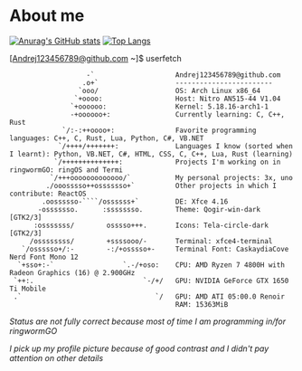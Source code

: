 # About me

[![Anurag's GitHub stats](https://github-readme-stats.vercel.app/api?username=Andrej123456789&theme=monokai)](https://github.com/anuraghazra/github-readme-stats)
[![Top Langs](https://github-readme-stats.vercel.app/api/top-langs/?username=Andrej123456789&theme=monokai)](https://github.com/anuraghazra/github-readme-stats)

[Andrej123456789@github.com ~]$ userfetch
```
                   -`                    Andrej123456789@github.com 
                  .o+`                   ------------------------ 
                 `ooo/                   OS: Arch Linux x86_64
                `+oooo:                  Host: Nitro AN515-44 V1.04
               `+oooooo:                 Kernel: 5.18.16-arch1-1 
               -+oooooo+:                Currently learning: C, C++, Rust
             `/:-:++oooo+:               Favorite programming languages: C++, C, Rust, Lua, Python, C#, VB.NET
            `/++++/+++++++:              Languages I know (sorted when I learnt): Python, VB.NET, C#, HTML, CSS, C, C++, Lua, Rust (learning) 
           `/++++++++++++++:             Projects I'm working on in ringwormGO: ringOS and Termi 
          `/+++ooooooooooooo/`           My personal projects: 3x, uno
         ./ooosssso++osssssso+`          Other projects in which I contribute: ReactOS 
        .oossssso-````/ossssss+`         DE: Xfce 4.16 
       -osssssso.      :ssssssso.        Theme: Qogir-win-dark [GTK2/3] 
      :osssssss/        osssso+++.       Icons: Tela-circle-dark [GTK2/3] 
     /ossssssss/        +ssssooo/-       Terminal: xfce4-terminal 
   `/ossssso+/:-        -:/+osssso+-     Terminal Font: CaskaydiaCove Nerd Font Mono 12 
  `+sso+:-`                 `.-/+oso:    CPU: AMD Ryzen 7 4800H with Radeon Graphics (16) @ 2.900GHz 
 `++:.                           `-/+/   GPU: NVIDIA GeForce GTX 1650 Ti Mobile 
 .`                                 `/   GPU: AMD ATI 05:00.0 Renoir 
                                         RAM: 15363MiB
```

*Status are not fully correct because most of time I am programming in/for ringwormGO*

*I pick up my profile picture because of good contrast and I didn't pay attention on other details*
